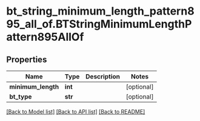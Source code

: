 # bt_string_minimum_length_pattern895_all_of.BTStringMinimumLengthPattern895AllOf

## Properties
Name | Type | Description | Notes
------------ | ------------- | ------------- | -------------
**minimum_length** | **int** |  | [optional] 
**bt_type** | **str** |  | [optional] 

[[Back to Model list]](../README.md#documentation-for-models) [[Back to API list]](../README.md#documentation-for-api-endpoints) [[Back to README]](../README.md)


